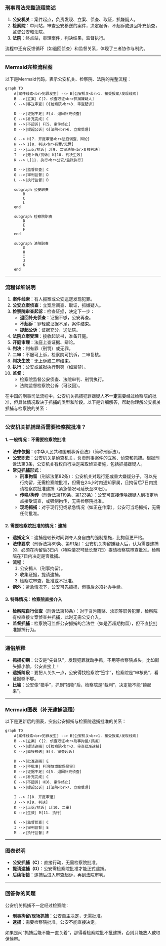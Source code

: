 ### 刑事司法完整流程简述
1. **公安机关**：案件起点，负责发现、立案、侦查、取证，抓嫌疑人。
2. **检察院**：中间站，审查公安移送的案件，决定起诉、不起诉或退回补充侦查，监督公安和法院。
3. **法院**：终点站，审理案件，判决结果，监督执行。

流程中还有反馈循环（如退回侦查）和监督关系，体现了三者协作与制约。

---

### Mermaid完整流程图
以下是Mermaid代码，表示公安机关、检察院、法院的完整流程：

```mermaid
graph TD
    A[案件线索<br>犯罪发生] --> B[公安机关<br>1. 接受报案/发现线索]
    B -->|立案| C[2. 侦查取证<br>抓捕嫌疑人]
    C -->|移送审查| D[检察院<br>3. 审查起诉]
    
    D -->|证据不足| E[4. 退回补充侦查]
    E -->|补充完成| C
    D -->|不起诉| F[5. 案件终止]
    D -->|提起公诉| G[法院<br>6. 立案受理]
    
    G --> H[7. 开庭审理<br>法庭调查、辩论]
    H --> I[8. 判决<br>有罪/无罪]
    I -->|上诉/抗诉| J[9. 二审法院<br>复核判决]
    I -->|无上诉/抗诉| K[10. 判决生效]
    K --> L[11. 执行<br>公安/监狱执行]
    
    D -->|监督侦查| C
    G -->|审判监督| D
    L -->|执行监督| D
    
    subgraph 公安职责
        B
        C
        L
    end
    
    subgraph 检察院职责
        D
        E
        F
    end
    
    subgraph 法院职责
        G
        H
        I
        J
        K
    end
```

---

### 流程详细说明
1. **案件线索**：有人报案或公安巡逻发现犯罪。
2. **公安立案侦查**：立案后调查、取证，抓嫌疑人。
3. **检察院审查起诉**：检查证据，决定下一步：
   - **退回补充侦查**：证据不够，公安再查。
   - **不起诉**：罪轻或证据不足，案件结束。
   - **提起公诉**：证据充分，送法院。
4. **法院立案受理**：接收起诉书，准备开庭。
5. **开庭审理**：法庭上查证据、辩论。
6. **判决**：判有罪（刑罚）或无罪。
7. **二审**：不服可上诉，检察院可抗诉，二审复核。
8. **判决生效**：无上诉或二审结束。
9. **执行**：公安或监狱执行刑罚（如监禁）。
10. **监督**：
    - 检察院监督公安侦查、法院审判、刑罚执行。
    - 法院监督检察院公诉（可驳回）。

在中国的刑事司法流程中，公安机关抓捕犯罪嫌疑人**不一定**需要经过检察院的批准，但具体情况取决于抓捕的类型和阶段。以下是详细解答，帮助你理解公安机关抓捕与检察院的关系：

---

### 公安机关抓捕是否需要检察院批准？
#### 1. 一般情况：不需要检察院批准
- **法律依据**：《中华人民共和国刑事诉讼法》（简称刑诉法）。  
- **公安职责**：公安机关是侦查机关，负责刑事案件的立案、侦查和抓捕。根据刑诉法第3条，公安机关有权自行决定采取侦查措施，包括抓捕嫌疑人。
- **常见抓捕形式**：
  - **刑事拘留**（刑诉法第82条）：公安机关对现行犯或重大嫌疑分子，可以先行拘留，无需检察院批准，但需在24小时内通知家属，且拘留后7日内提请检察院批准逮捕（紧急情况可延长至30日）。
  - **传唤/拘传**（刑诉法第119条、第123条）：公安可直接传唤嫌疑人到指定地点接受调查，或强制拘传，无需检察院批准。
  - **现场抓捕**：对于现行犯或紧急情况（如正在作案），公安可当场抓捕，无需任何批准。

#### 2. 需要检察院批准的情况：逮捕
- **逮捕定义**：逮捕是较长时间剥夺人身自由的强制措施，比拘留更严格。
- **法律要求**（刑诉法第89条、第91条）：公安机关拘留嫌疑人后，认为需要逮捕的，必须在拘留后3日内（特殊情况可延长至7日）提请检察院审查批准。检察院在7日内决定是否批捕。
- **流程**：
  1. 公安抓人（刑事拘留）。
  2. 收集证据，提请逮捕。
  3. 检察院审查，批准或不批准。
- **例外**：紧急情况下，公安可先抓捕，但事后必须补办手续。

#### 3. 特殊情况：检察院直接介入
- **检察院自行侦查**（刑诉法第18条）：对于贪污贿赂、渎职等职务犯罪，检察院有权直接立案侦查并抓捕，此时无需公安介入。
- **监督抓捕**：检察院可监督公安抓捕的合法性（如是否超期拘留），但不直接批准抓捕行为。

---

### 通俗解释
- **抓捕初期**：公安是“先锋队”，发现犯罪就动手抓，不用等检察院点头。比如街头抓小偷，公安直接上！
- **逮捕阶段**：要把人关久一点，公安得找检察院“签字”，检察院是“审核员”，看证据够不够。
- **比喻**：公安像“猎手”，抓到“猎物”后，检察院是“裁判”，决定能不能“锁起来”。

---

### Mermaid图表（补充逮捕流程）
以下是更新后的图表，突出公安抓捕与检察院逮捕批准的关系：

```mermaid
graph TD
    A[案件线索<br>犯罪发生] --> B[公安机关<br>1. 接受报案/发现线索]
    B -->|立案| C[2. 侦查取证<br>刑事拘留/抓捕]
    C -->|提请逮捕| D[检察院<br>3. 审查批准逮捕]
    C -->|直接移送| E[4. 审查起诉]
    
    D -->|批准逮捕| E
    D -->|不批准| F[释放或取保候审]
    E -->|证据不足| G[5. 退回补充侦查]
    G -->|补充完成| C
    E -->|不起诉| H[6. 案件终止]
    E -->|提起公诉| I[法院<br>7. 立案受理]
    
    I --> J[8. 开庭审理]
    J --> K[9. 判决]
    K -->|上诉/抗诉| L[10. 二审]
    K -->|生效| M[11. 执行]
    
    E -->|监督侦查| C
    I -->|审判监督| E
    M -->|执行监督| E
```

---

### 图表说明
- **公安抓捕（C）**：直接行动，无需检察院批准。
- **提请逮捕（D）**：公安需检察院批准才能正式逮捕。
- **后续衔接**：逮捕后进入审查起诉，再到法院审判。

---

### 回答你的问题
公安机关抓捕不一定经过检察院：
- **刑事拘留/现场抓捕**：公安自主决定，无需批准。
- **逮捕**：需要检察院批准，公安不能直接决定。

如果是问“抓捕后能不能一直关着”，那得看检察院批不批逮捕，否则只能放人或取保候审。

